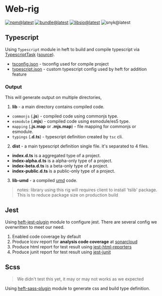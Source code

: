 # Web-rig

[![npm@latest][img:npm@latest]][link:npm@latest]
[![bundle@latest][img:bundle@latest]][link:bundle@latest]
[![libsio@latest][img:libsio@latest]][link:libsio@latest]
![snyk@latest][img:snyk@latest]

## Typescript

Using `Typescript` module in heft to build and compile typescript
via [TypescriptTask][link:heft-ts] ([source][gh:heft-ts]).

- [tsconfig.json][local:tsconfig] - tsconfig used for compile project
- [typescript.json][local:ts-config] - custom typescript config used by heft for addition feature

### Output

This will generate output on multiple directories,

1. **lib** - a main directory contains compiled code.
  - `commonjs` (**.js**) - compiled code using commonjs type.
  - `esmodule` (**.mjs**) - compiled code using esmodule/es5 type.
  - `mapping` (**.js.map** or **.mjs.map**) - file mapping for commonjs or esmodule.
  - `typings` (**.d.ts**) - typescript definition created by `tsc` cli.
2. **dist** - a main typescript definition single file. it's separated to 4 files.
  - **index.d.ts** is a aggregated type of a project.
  - **index-alpha.d.ts** is a alpha-only type of a project.
  - **index-beta.d.ts** is a beta-only type of a project.
  - **index-public.d.ts** is a public-only type of a project.
3. **lib-umd** - a compiled [umd][gh:umd] code.

> notes: library using this rig will requires client to install 'tslib' package.
> This is to reduce package size on production build

## Jest

Using [heft-jest-plugin][link:heft-jest] module to configure jest.
There are several config we overwritten to meet our need.

1. Enabled code coverage by default
2. Produce lcov report for **analysis code coverage** at [sonarcloud][link:sonarcloud]
3. Produce html report for test result using [jest-html-reporters][npm:jest-html]
4. Produce junit report for test result using [jest-junit][npm:jest-junit]

## Scss

> We didn't test this yet, it may or may not works as we expected

Using [heft-sass-plugin][link:heft-scss] module to generate css and
build type definition.

<!-- LINKS SECTION -->

[img:npm@latest]: https://img.shields.io/npm/v/@kcws/web-rig/latest?style=flat-square
[img:libsio@latest]: https://img.shields.io/librariesio/release/npm/@kcws/web-rig?style=flat-square
[link:libsio@latest]: https://libraries.io/npm/@kcws%2Fweb-rig
[link:npm@latest]: https://www.npmjs.com/package/@kcws/web-rig/v/latest
[img:snyk@latest]: https://img.shields.io/snyk/vulnerabilities/npm/@kcws/web-rig?style=flat-square
[img:bundle@latest]: https://img.shields.io/bundlephobia/min/@kcws/web-rig/latest?style=flat-square&label=size
[link:bundle@latest]: https://bundlephobia.com/result?p=@kcws/web-rig@latest

[link:sonarcloud]: https://sonarcloud.io/
[link:heft-ts]: https://rushstack.io/pages/heft_tasks/typescript/
[link:heft-jest]: https://rushstack.io/pages/heft_tasks/jest
[link:heft-scss]: https://rushstack.io/pages/heft_tasks/sass-typings/
[npm:jest-html]: https://www.npmjs.com/package/jest-html-reporters
[npm:jest-junit]: https://www.npmjs.com/package/jest-junit
[gh:umd]: https://github.com/umdjs/umd
[gh:heft-ts]: https://github.com/microsoft/rushstack/tree/576d198/apps/heft/src/plugins/TypeScriptPlugin


[local:tsconfig]: /packages/web-rig/profiles/default/tsconfig.base.json
[local:ts-config]: /packages/web-rig/profiles/default/config/typescript.json
